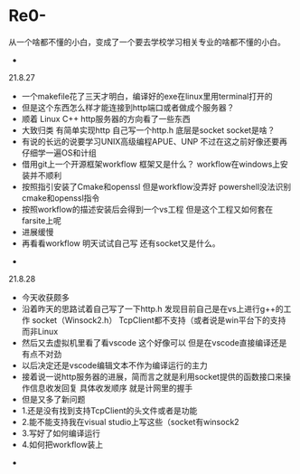 # Re0-

从一个啥都不懂的小白，变成了一个要去学校学习相关专业的啥都不懂的小白。

-
21.8.27
* 一个makefile花了三天才明白，编译好的exe在linux里用terminal打开的
* 但是这个东西怎么样才能连接到http端口或者做成个服务器？
* 顺着 Linux C++ http服务器的方向看了一些东西
* 大致归类 有简单实现http 自己写一个http.h 底层是socket  socket是啥？
* 有说的长远的说要学习UNIX高级编程APUE、UNP 不过在这之前好像还要再仔细学一遍OS和计组
* 借用git上一个开源框架workflow 框架又是什么？ workflow在windows上安装并不顺利
* 按照指引安装了Cmake和openssl 但是workflow没弄好 powershell没法识别cmake和openssl指令
* 按照workflow的描述安装后会得到一个vs工程 但是这个工程又如何套在farsite上呢
* 进展缓慢
* 再看看workflow 明天试试自己写 还有socket又是什么。
-
21.8.28
* 今天收获颇多
* 沿着昨天的思路试着自己写了一下http.h 发现目前自己是在vs上进行g++的工作 socket（Winsock2.h） TcpClient都不支持（或者说是win平台下的支持而非Linux
* 然后又去虚拟机里看了看vscode 这个好像可以 但是在vscode直接编译还是有点不对劲
* 以后决定还是vscode编辑文本不作为编译运行的主力
* 接着说一说http服务器的进展，简而言之就是利用socket提供的函数接口来操作信息收发回复 具体收发顺序 就是计网里的握手
* 但是又多了新问题
* 1.还是没有找到支持TcpClient的头文件或者是功能
* 2.能不能支持我在visual studio上写这些（socket有winsock2
* 3.写好了如何编译运行
* 4.如何把workflow装上
-
